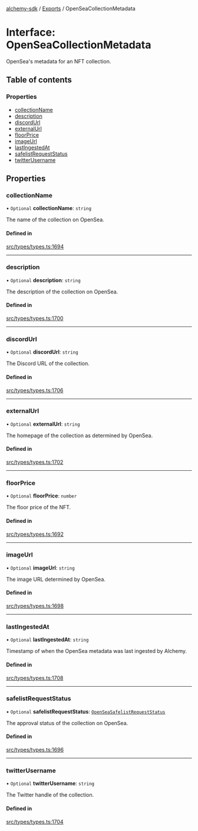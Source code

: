 [alchemy-sdk](../README.md) / [Exports](../modules.md) / OpenSeaCollectionMetadata

# Interface: OpenSeaCollectionMetadata

OpenSea's metadata for an NFT collection.

## Table of contents

### Properties

- [collectionName](OpenSeaCollectionMetadata.md#collectionname)
- [description](OpenSeaCollectionMetadata.md#description)
- [discordUrl](OpenSeaCollectionMetadata.md#discordurl)
- [externalUrl](OpenSeaCollectionMetadata.md#externalurl)
- [floorPrice](OpenSeaCollectionMetadata.md#floorprice)
- [imageUrl](OpenSeaCollectionMetadata.md#imageurl)
- [lastIngestedAt](OpenSeaCollectionMetadata.md#lastingestedat)
- [safelistRequestStatus](OpenSeaCollectionMetadata.md#safelistrequeststatus)
- [twitterUsername](OpenSeaCollectionMetadata.md#twitterusername)

## Properties

### collectionName

• `Optional` **collectionName**: `string`

The name of the collection on OpenSea.

#### Defined in

[src/types/types.ts:1694](https://github.com/alchemyplatform/alchemy-sdk-js/blob/4483414/src/types/types.ts#L1694)

___

### description

• `Optional` **description**: `string`

The description of the collection on OpenSea.

#### Defined in

[src/types/types.ts:1700](https://github.com/alchemyplatform/alchemy-sdk-js/blob/4483414/src/types/types.ts#L1700)

___

### discordUrl

• `Optional` **discordUrl**: `string`

The Discord URL of the collection.

#### Defined in

[src/types/types.ts:1706](https://github.com/alchemyplatform/alchemy-sdk-js/blob/4483414/src/types/types.ts#L1706)

___

### externalUrl

• `Optional` **externalUrl**: `string`

The homepage of the collection as determined by OpenSea.

#### Defined in

[src/types/types.ts:1702](https://github.com/alchemyplatform/alchemy-sdk-js/blob/4483414/src/types/types.ts#L1702)

___

### floorPrice

• `Optional` **floorPrice**: `number`

The floor price of the NFT.

#### Defined in

[src/types/types.ts:1692](https://github.com/alchemyplatform/alchemy-sdk-js/blob/4483414/src/types/types.ts#L1692)

___

### imageUrl

• `Optional` **imageUrl**: `string`

The image URL determined by OpenSea.

#### Defined in

[src/types/types.ts:1698](https://github.com/alchemyplatform/alchemy-sdk-js/blob/4483414/src/types/types.ts#L1698)

___

### lastIngestedAt

• `Optional` **lastIngestedAt**: `string`

Timestamp of when the OpenSea metadata was last ingested by Alchemy.

#### Defined in

[src/types/types.ts:1708](https://github.com/alchemyplatform/alchemy-sdk-js/blob/4483414/src/types/types.ts#L1708)

___

### safelistRequestStatus

• `Optional` **safelistRequestStatus**: [`OpenSeaSafelistRequestStatus`](../enums/OpenSeaSafelistRequestStatus.md)

The approval status of the collection on OpenSea.

#### Defined in

[src/types/types.ts:1696](https://github.com/alchemyplatform/alchemy-sdk-js/blob/4483414/src/types/types.ts#L1696)

___

### twitterUsername

• `Optional` **twitterUsername**: `string`

The Twitter handle of the collection.

#### Defined in

[src/types/types.ts:1704](https://github.com/alchemyplatform/alchemy-sdk-js/blob/4483414/src/types/types.ts#L1704)
